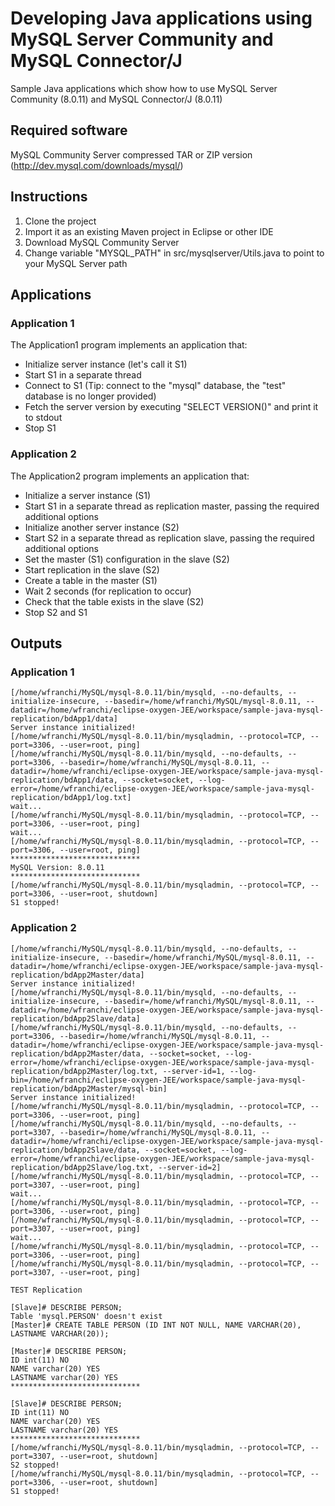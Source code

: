 # Developing Java applications using MySQL Server Community and MySQL Connector/J
Sample Java applications which show how to use MySQL Server Community (8.0.11) and MySQL Connector/J (8.0.11)

## Required software
MySQL Community Server compressed TAR or ZIP version (http://dev.mysql.com/downloads/mysql/)

## Instructions
1. Clone the project
2. Import it as an existing Maven project in Eclipse or other IDE
3. Download MySQL Community Server 
4. Change variable "MYSQL_PATH" in src/mysqlserver/Utils.java to point to your MySQL Server path

## Applications
### Application 1
The Application1 program implements an application that:
- Initialize server instance (let's call it S1)
- Start S1 in a separate thread
- Connect to S1 (Tip: connect to the "mysql" database, the "test" database is no longer provided)
- Fetch the server version by executing "SELECT VERSION()" and print it to stdout
- Stop S1

### Application 2
The Application2 program implements an application that:
- Initialize a server instance (S1)
- Start S1 in a separate thread as replication master, passing the required additional options
- Initialize another server instance (S2)
- Start S2 in a separate thread as replication slave, passing the required additional options
- Set the master (S1) configuration in the slave (S2)
- Start replication in the slave (S2)
- Create a table in the master (S1)
- Wait 2 seconds (for replication to occur)
- Check that the table exists in the slave (S2)
- Stop S2 and S1

## Outputs
### Application 1
```console
[/home/wfranchi/MySQL/mysql-8.0.11/bin/mysqld, --no-defaults, --initialize-insecure, --basedir=/home/wfranchi/MySQL/mysql-8.0.11, --datadir=/home/wfranchi/eclipse-oxygen-JEE/workspace/sample-java-mysql-replication/bdApp1/data]
Server instance initialized!
[/home/wfranchi/MySQL/mysql-8.0.11/bin/mysqladmin, --protocol=TCP, --port=3306, --user=root, ping]
[/home/wfranchi/MySQL/mysql-8.0.11/bin/mysqld, --no-defaults, --port=3306, --basedir=/home/wfranchi/MySQL/mysql-8.0.11, --datadir=/home/wfranchi/eclipse-oxygen-JEE/workspace/sample-java-mysql-replication/bdApp1/data, --socket=socket, --log-error=/home/wfranchi/eclipse-oxygen-JEE/workspace/sample-java-mysql-replication/bdApp1/log.txt]
wait...
[/home/wfranchi/MySQL/mysql-8.0.11/bin/mysqladmin, --protocol=TCP, --port=3306, --user=root, ping]
wait...
[/home/wfranchi/MySQL/mysql-8.0.11/bin/mysqladmin, --protocol=TCP, --port=3306, --user=root, ping]
*****************************
MySQL Version: 8.0.11
*****************************
[/home/wfranchi/MySQL/mysql-8.0.11/bin/mysqladmin, --protocol=TCP, --port=3306, --user=root, shutdown]
S1 stopped!
```

### Application 2
```console
[/home/wfranchi/MySQL/mysql-8.0.11/bin/mysqld, --no-defaults, --initialize-insecure, --basedir=/home/wfranchi/MySQL/mysql-8.0.11, --datadir=/home/wfranchi/eclipse-oxygen-JEE/workspace/sample-java-mysql-replication/bdApp2Master/data]
Server instance initialized!
[/home/wfranchi/MySQL/mysql-8.0.11/bin/mysqld, --no-defaults, --initialize-insecure, --basedir=/home/wfranchi/MySQL/mysql-8.0.11, --datadir=/home/wfranchi/eclipse-oxygen-JEE/workspace/sample-java-mysql-replication/bdApp2Slave/data]
[/home/wfranchi/MySQL/mysql-8.0.11/bin/mysqld, --no-defaults, --port=3306, --basedir=/home/wfranchi/MySQL/mysql-8.0.11, --datadir=/home/wfranchi/eclipse-oxygen-JEE/workspace/sample-java-mysql-replication/bdApp2Master/data, --socket=socket, --log-error=/home/wfranchi/eclipse-oxygen-JEE/workspace/sample-java-mysql-replication/bdApp2Master/log.txt, --server-id=1, --log-bin=/home/wfranchi/eclipse-oxygen-JEE/workspace/sample-java-mysql-replication/bdApp2Master/mysql-bin]
Server instance initialized!
[/home/wfranchi/MySQL/mysql-8.0.11/bin/mysqladmin, --protocol=TCP, --port=3306, --user=root, ping]
[/home/wfranchi/MySQL/mysql-8.0.11/bin/mysqld, --no-defaults, --port=3307, --basedir=/home/wfranchi/MySQL/mysql-8.0.11, --datadir=/home/wfranchi/eclipse-oxygen-JEE/workspace/sample-java-mysql-replication/bdApp2Slave/data, --socket=socket, --log-error=/home/wfranchi/eclipse-oxygen-JEE/workspace/sample-java-mysql-replication/bdApp2Slave/log.txt, --server-id=2]
[/home/wfranchi/MySQL/mysql-8.0.11/bin/mysqladmin, --protocol=TCP, --port=3307, --user=root, ping]
wait...
[/home/wfranchi/MySQL/mysql-8.0.11/bin/mysqladmin, --protocol=TCP, --port=3306, --user=root, ping]
[/home/wfranchi/MySQL/mysql-8.0.11/bin/mysqladmin, --protocol=TCP, --port=3307, --user=root, ping]
wait...
[/home/wfranchi/MySQL/mysql-8.0.11/bin/mysqladmin, --protocol=TCP, --port=3306, --user=root, ping]
[/home/wfranchi/MySQL/mysql-8.0.11/bin/mysqladmin, --protocol=TCP, --port=3307, --user=root, ping]

TEST Replication

[Slave]# DESCRIBE PERSON;
Table 'mysql.PERSON' doesn't exist
[Master]# CREATE TABLE PERSON (ID INT NOT NULL, NAME VARCHAR(20), LASTNAME VARCHAR(20));

[Master]# DESCRIBE PERSON;
ID int(11) NO
NAME varchar(20) YES
LASTNAME varchar(20) YES
*****************************

[Slave]# DESCRIBE PERSON;
ID int(11) NO
NAME varchar(20) YES
LASTNAME varchar(20) YES
*****************************
[/home/wfranchi/MySQL/mysql-8.0.11/bin/mysqladmin, --protocol=TCP, --port=3307, --user=root, shutdown]
S2 stopped!
[/home/wfranchi/MySQL/mysql-8.0.11/bin/mysqladmin, --protocol=TCP, --port=3306, --user=root, shutdown]
S1 stopped!
```

